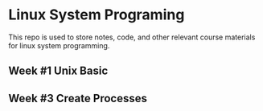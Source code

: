 Linux System Programing
======================================================
This repo is used to store notes, code, and other relevant course materials for linux system programming.

Week #1 Unix Basic
----------------------

Week #3 Create Processes
-----------------------

